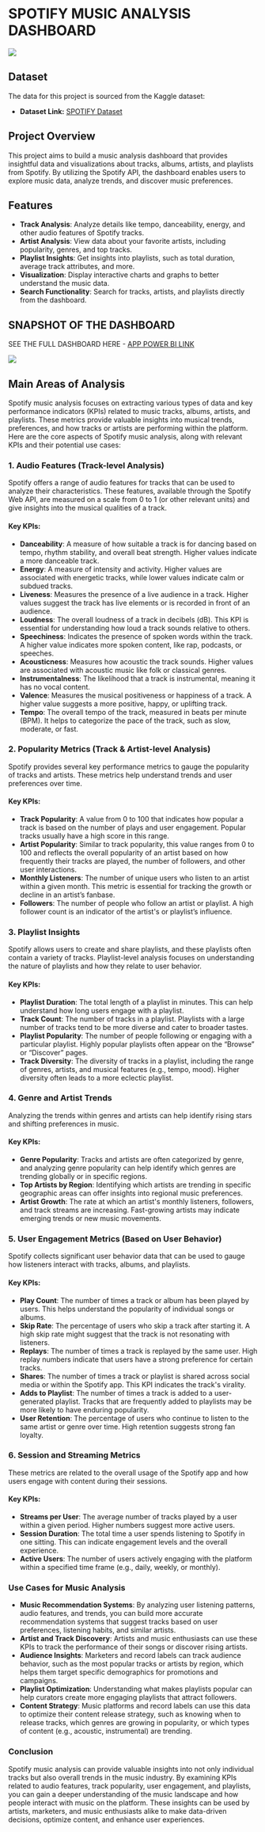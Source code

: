 # SPOTIFY MUSIC ANALYSIS DASHBOARD
![](https://github.com/BERLINSAMUELRAJ/SPOTIFY-MUSIC-ANALYSIS/blob/main/Spotify_logo_horizontal_black.jpg)

## Dataset

The data for this project is sourced from the Kaggle dataset:

- **Dataset Link:** [SPOTIFY Dataset](https://www.novypro.com/project/onyx-data-datadna-datatset-challenge---spotify-most-streamed-songs-2023-dataset---october-2023-vbb-power-bi)

## Project Overview
This project aims to build a music analysis dashboard that provides insightful data and visualizations about tracks, albums, artists, and playlists from Spotify. By utilizing the Spotify API, the dashboard enables users to explore music data, analyze trends, and discover music preferences.

## Features
- **Track Analysis**: Analyze details like tempo, danceability, energy, and other audio features of Spotify tracks.
- **Artist Analysis**: View data about your favorite artists, including popularity, genres, and top tracks.
- **Playlist Insights**: Get insights into playlists, such as total duration, average track attributes, and more.
- **Visualization**: Display interactive charts and graphs to better understand the music data.
- **Search Functionality**: Search for tracks, artists, and playlists directly from the dashboard.

## SNAPSHOT OF THE DASHBOARD
SEE THE FULL DASHBOARD HERE - [APP POWER BI LINK](https://app.powerbi.com/view?r=eyJrIjoiZTczYTRiZDAtN2U3Yy00NWI3LWI5ZjgtNmM5Njg2OGU1OTBmIiwidCI6ImI1NzkyOWNlLTZjNDMtNDUzZC1hZDdiLTc2MTJiNDA4NWQyMCJ9)


![](https://github.com/BERLINSAMUELRAJ/SPOTIFY-MUSIC-ANALYSIS/blob/main/SPOTIFY%20DASHBAORD%20SCREENSHOT.png)


## Main Areas of Analysis

Spotify music analysis focuses on extracting various types of data and key performance indicators (KPIs) related to music tracks, albums, artists, and playlists. These metrics provide valuable insights into musical trends, preferences, and how tracks or artists are performing within the platform. Here are the core aspects of Spotify music analysis, along with relevant KPIs and their potential use cases:

### 1. Audio Features (Track-level Analysis)
Spotify offers a range of audio features for tracks that can be used to analyze their characteristics. These features, available through the Spotify Web API, are measured on a scale from 0 to 1 (or other relevant units) and give insights into the musical qualities of a track.

#### Key KPIs:
- **Danceability**: A measure of how suitable a track is for dancing based on tempo, rhythm stability, and overall beat strength. Higher values indicate a more danceable track.
- **Energy**: A measure of intensity and activity. Higher values are associated with energetic tracks, while lower values indicate calm or subdued tracks.
- **Liveness**: Measures the presence of a live audience in a track. Higher values suggest the track has live elements or is recorded in front of an audience.
- **Loudness**: The overall loudness of a track in decibels (dB). This KPI is essential for understanding how loud a track sounds relative to others.
- **Speechiness**: Indicates the presence of spoken words within the track. A higher value indicates more spoken content, like rap, podcasts, or speeches.
- **Acousticness**: Measures how acoustic the track sounds. Higher values are associated with acoustic music like folk or classical genres.
- **Instrumentalness**: The likelihood that a track is instrumental, meaning it has no vocal content.
- **Valence**: Measures the musical positiveness or happiness of a track. A higher value suggests a more positive, happy, or uplifting track.
- **Tempo**: The overall tempo of the track, measured in beats per minute (BPM). It helps to categorize the pace of the track, such as slow, moderate, or fast.

### 2. Popularity Metrics (Track & Artist-level Analysis)
Spotify provides several key performance metrics to gauge the popularity of tracks and artists. These metrics help understand trends and user preferences over time.

#### Key KPIs:
- **Track Popularity**: A value from 0 to 100 that indicates how popular a track is based on the number of plays and user engagement. Popular tracks usually have a high score in this range.
- **Artist Popularity**: Similar to track popularity, this value ranges from 0 to 100 and reflects the overall popularity of an artist based on how frequently their tracks are played, the number of followers, and other user interactions.
- **Monthly Listeners**: The number of unique users who listen to an artist within a given month. This metric is essential for tracking the growth or decline in an artist’s fanbase.
- **Followers**: The number of people who follow an artist or playlist. A high follower count is an indicator of the artist's or playlist’s influence.

### 3. Playlist Insights
Spotify allows users to create and share playlists, and these playlists often contain a variety of tracks. Playlist-level analysis focuses on understanding the nature of playlists and how they relate to user behavior.

#### Key KPIs:
- **Playlist Duration**: The total length of a playlist in minutes. This can help understand how long users engage with a playlist.
- **Track Count**: The number of tracks in a playlist. Playlists with a large number of tracks tend to be more diverse and cater to broader tastes.
- **Playlist Popularity**: The number of people following or engaging with a particular playlist. Highly popular playlists often appear on the “Browse” or “Discover” pages.
- **Track Diversity**: The diversity of tracks in a playlist, including the range of genres, artists, and musical features (e.g., tempo, mood). Higher diversity often leads to a more eclectic playlist.

### 4. Genre and Artist Trends
Analyzing the trends within genres and artists can help identify rising stars and shifting preferences in music.

#### Key KPIs:
- **Genre Popularity**: Tracks and artists are often categorized by genre, and analyzing genre popularity can help identify which genres are trending globally or in specific regions.
- **Top Artists by Region**: Identifying which artists are trending in specific geographic areas can offer insights into regional music preferences.
- **Artist Growth**: The rate at which an artist's monthly listeners, followers, and track streams are increasing. Fast-growing artists may indicate emerging trends or new music movements.

### 5. User Engagement Metrics (Based on User Behavior)
Spotify collects significant user behavior data that can be used to gauge how listeners interact with tracks, albums, and playlists.

#### Key KPIs:
- **Play Count**: The number of times a track or album has been played by users. This helps understand the popularity of individual songs or albums.
- **Skip Rate**: The percentage of users who skip a track after starting it. A high skip rate might suggest that the track is not resonating with listeners.
- **Replays**: The number of times a track is replayed by the same user. High replay numbers indicate that users have a strong preference for certain tracks.
- **Shares**: The number of times a track or playlist is shared across social media or within the Spotify app. This KPI indicates the track's virality.
- **Adds to Playlist**: The number of times a track is added to a user-generated playlist. Tracks that are frequently added to playlists may be more likely to have enduring popularity.
- **User Retention**: The percentage of users who continue to listen to the same artist or genre over time. High retention suggests strong fan loyalty.

### 6. Session and Streaming Metrics
These metrics are related to the overall usage of the Spotify app and how users engage with content during their sessions.

#### Key KPIs:
- **Streams per User**: The average number of tracks played by a user within a given period. Higher numbers suggest more active users.
- **Session Duration**: The total time a user spends listening to Spotify in one sitting. This can indicate engagement levels and the overall experience.
- **Active Users**: The number of users actively engaging with the platform within a specified time frame (e.g., daily, weekly, or monthly).

### Use Cases for Music Analysis
- **Music Recommendation Systems**: By analyzing user listening patterns, audio features, and trends, you can build more accurate recommendation systems that suggest tracks based on user preferences, listening habits, and similar artists.
- **Artist and Track Discovery**: Artists and music enthusiasts can use these KPIs to track the performance of their songs or discover rising artists.
- **Audience Insights**: Marketers and record labels can track audience behavior, such as the most popular tracks or artists by region, which helps them target specific demographics for promotions and campaigns.
- **Playlist Optimization**: Understanding what makes playlists popular can help curators create more engaging playlists that attract followers.
- **Content Strategy**: Music platforms and record labels can use this data to optimize their content release strategy, such as knowing when to release tracks, which genres are growing in popularity, or which types of content (e.g., acoustic, instrumental) are trending.

### Conclusion
Spotify music analysis can provide valuable insights into not only individual tracks but also overall trends in the music industry. By examining KPIs related to audio features, track popularity, user engagement, and playlists, you can gain a deeper understanding of the music landscape and how people interact with music on the platform. These insights can be used by artists, marketers, and music enthusiasts alike to make data-driven decisions, optimize content, and enhance user experiences.

